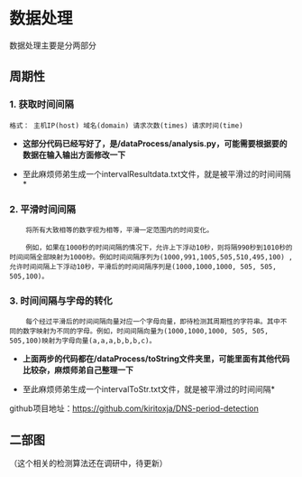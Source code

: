 # 数据处理

数据处理主要是分两部分

## 周期性

### 1. 获取时间间隔

    格式： 主机IP(host) 域名(domain) 请求次数(times) 请求时间(time)

- **这部分代码已经写好了，是/dataProcess/analysis.py，可能需要根据要的数据在输入输出方面修改一下**

    
- 至此麻烦师弟生成一个intervalResultdata.txt文件，就是被平滑过的时间间隔*


### 2. 平滑时间间隔

        将所有大致相等的数字视为相等，平滑一定范围内的时间变化。

        例如，如果在1000秒的时间间隔的情况下，允许上下浮动10秒，则将隔990秒到1010秒的时间间隔全部映射为1000秒。例如时间间隔序列为(1000,991,1005,505,510,495,100) ,允许时间间隔上下浮动10秒，平滑后的时间间隔序列是(1000,1000,1000, 505, 505, 505,100)。

### 3. 时间间隔与字母的转化

        每个经过平滑后的时间间隔向量对应一个字母向量，即待检测其周期性的字符串。其中不同的数字映射为不同的字母。例如，时间间隔向量为(1000,1000,1000, 505, 505, 505,100)映射为字母向量(a,a,a,b,b,b,c)。


- **上面两步的代码都在/dataProcess/toString文件夹里，可能里面有其他代码比较杂，麻烦师弟自己整理一下**

    
- 至此麻烦师弟生成一个intervalToStr.txt文件，就是被平滑过的时间间隔*


github项目地址：https://github.com/kiritoxja/DNS-period-detection

## 二部图
（这个相关的检测算法还在调研中，待更新）
